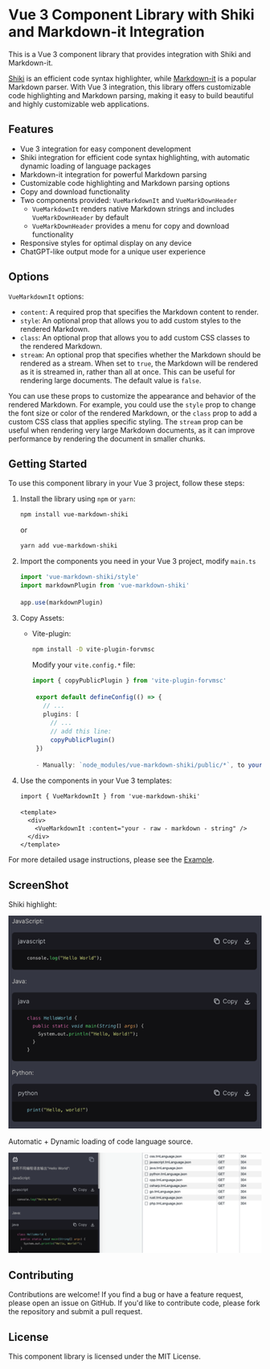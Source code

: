 # Vue 3 Component Library with Shiki and Markdown-it Integration

This is a Vue 3 component library that provides integration with Shiki and Markdown-it.

[Shiki](https://github.com/shikijs/shiki) is an efficient code syntax highlighter, while [Markdown-it](https://github.com/markdown-it/markdown-it) is a popular Markdown parser. With Vue 3 integration, this library offers customizable code highlighting and Markdown parsing, making it easy to build beautiful and highly customizable web applications.

## Features

- Vue 3 integration for easy component development
- Shiki integration for efficient code syntax highlighting, with automatic dynamic loading of language packages
- Markdown-it integration for powerful Markdown parsing
- Customizable code highlighting and Markdown parsing options
- Copy and download functionality
- Two components provided: `VueMarkdownIt` and `VueMarkDownHeader`
  - `VueMarkdownIt` renders native Markdown strings and includes `VueMarkDownHeader` by default
  - `VueMarkDownHeader` provides a menu for copy and download functionality
- Responsive styles for optimal display on any device
- ChatGPT-like output mode for a unique user experience

## Options

`VueMarkdownIt` options:

- `content`: A required prop that specifies the Markdown content to render.
- `style`: An optional prop that allows you to add custom styles to the rendered Markdown.
- `class`: An optional prop that allows you to add custom CSS classes to the rendered Markdown.
- `stream`: An optional prop that specifies whether the Markdown should be rendered as a stream. When set to `true`, the Markdown will be rendered as it is streamed in, rather than all at once. This can be useful for rendering large documents. The default value is `false`.

You can use these props to customize the appearance and behavior of the rendered Markdown. For example, you could use the `style` prop to change the font size or color of the rendered Markdown, or the `class` prop to add a custom CSS class that applies specific styling. The `stream` prop can be useful when rendering very large Markdown documents, as it can improve performance by rendering the document in smaller chunks.

## Getting Started

To use this component library in your Vue 3 project, follow these steps:

1. Install the library using `npm` or `yarn`:

   ```bash
   npm install vue-markdown-shiki
   ```

   or

   ```bash
   yarn add vue-markdown-shiki
   ```

2. Import the components you need in your Vue 3 project, modify `main.ts`

   ```typescript
   import 'vue-markdown-shiki/style'
   import markdownPlugin from 'vue-markdown-shiki'

   app.use(markdownPlugin)
   ```

3. Copy Assets:

   - Vite-plugin:

     ```bash
     npm install -D vite-plugin-forvmsc
     ```

     Modify your `vite.config.*` file:

     ```typescript
     import { copyPublicPlugin } from 'vite-plugin-forvmsc'

      export default defineConfig(() => {
        // ...
        plugins: [
          // ...
          // add this line:
          copyPublicPlugin()
      })

      - Manually: `node_modules/vue-markdown-shiki/public/*`, to your `public` directory.
     ```

4. Use the components in your Vue 3 templates:

   ```vue
   import { VueMarkdownIt } from 'vue-markdown-shiki'

   <template>
     <div>
       <VueMarkdownIt :content="your - raw - markdown - string" />
     </div>
   </template>
   ```

For more detailed usage instructions, please see the [Example](./example).

## ScreenShot

Shiki highlight:

![](./screenshots/1.png)

Automatic + Dynamic loading of code language source.

![](./screenshots/2.png)

## Contributing

Contributions are welcome! If you find a bug or have a feature request, please open an issue on GitHub. If you'd like to contribute code, please fork the repository and submit a pull request.

## License

This component library is licensed under the MIT License.
